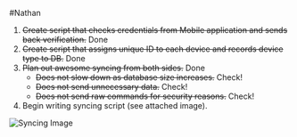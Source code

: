 #Nathan

1. <del>Create script that checks credentials from Mobile application and sends back verification.</del> Done
2. <del>Create script that assigns unique ID to each device and records device type to DB.</del> Done
3. <del>Plan out awesome syncing from both sides.</del> Done
	- <del>Does not slow down as database size increases.</del> Check!
	- <del>Does not send unnecessary data.</del> Check!
	- <del>Does not send raw commands for security reasons.</del> Check!
4. Begin writing syncing script (see attached image).

![Syncing Image](https://raw.github.com/torgrimsonja/ResultsTrackerWeb/master/Documentation/syncing.JPG)
